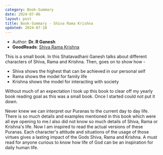 ```yaml
---
category: Book-Summary
date: 2024-07-06
layout: post
title: Book-Summary - Shiva Rama Krishna
updated: 2024-07-10
---
```


- Author: **Dr. R Ganesh**
- **GoodReads**: [Shiva Rama Krishna](https://www.goodreads.com/book/show/50487437-shiva-rama-krishna)

This is a small book. In this Shatavadhani Ganesh talks about different characters of Shiva, Rama and Krishna. Then, goes on to show how - 
- Shiva shows the highest that can be achieved in our personal self  
- Rama shows the model for family life  
- Krishna shows the model for interacting with society

Without much of an expectation I took up this book to clear off my yearly book reading goal as this was a small book. Once I started could not put it down.  

Never knew we can interpret our Puranas to the current day to day life. There is so much details and examples mentioned in this book which were all eye opening to me.I also did not know so much details of Shiva, Rama or Krishna's life. Now I am inspired to read the actual versions of these Puranas. Each character's attitude and situations of the usage of those virtues gives a lasting impact of the Gods Shiva, Rama and Krishna. A must read for anyone curious to know how life of God can be an inspiration for daily human life.